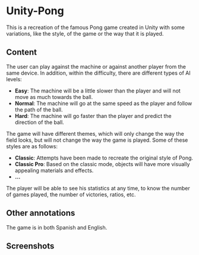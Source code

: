 # Unity-Pong

This is a recreation of the famous Pong game created in Unity with some variations, like the style, of the game or the way that it is played.

## Content

The user can play against the machine or against another player from the same device. In addition, within the difficulty, there are different types of AI levels:

- **Easy**: The machine will be a little slower than the player and will not move as much towards the ball.
- **Normal**: The machine will go at the same speed as the player and follow the path of the ball.
- **Hard**: The machine will go faster than the player and predict the direction of the ball.

The game will have different themes, which will only change the way the field looks, but will not change the way the game is played. Some of these styles are as follows: 

- **Classic**: Attempts have been made to recreate the original style of Pong.
- **Classic Pro**: Based on the classic mode, objects will have more visually appealing materials and effects.
- **...**

The player will be able to see his statistics at any time, to know the number of games played, the number of victories, ratios, etc.

## Other annotations

The game is in both Spanish and English.

## Screenshots

